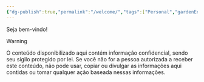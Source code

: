 ```yaml
---
{"dg-publish":true,"permalink":"/welcome/","tags":["Personal","gardenEntry"],"noteIcon":""}
---
```



Seja bem-vindo!

>[!Warning]
>O conteúdo disponibilizado aqui contém informação confidencial, sendo seu sigilo protegido por lei. Se você não for a pessoa autorizada a receber este conteúdo, não pode usar, copiar ou divulgar as informações aqui contidas ou tomar qualquer ação baseada nessas informações.
